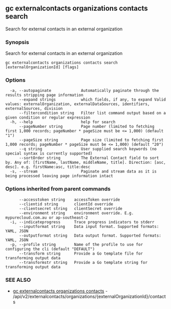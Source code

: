 ## gc externalcontacts organizations contacts search

Search for external contacts in an external organization

### Synopsis

Search for external contacts in an external organization

```
gc externalcontacts organizations contacts search [externalOrganizationId] [flags]
```

### Options

```
  -a, --autopaginate             Automatically paginate through the results stripping page information
      --expand strings           which fields, if any, to expand Valid values: externalOrganization, externalDataSources, identifiers, externalSources, division
      --filtercondition string   Filter list command output based on a given condition or regular expression
  -h, --help                     help for search
      --pageNumber string        Page number (limited to fetching first 1,000 records; pageNumber * pageSize must be <= 1,000) (default "1")
      --pageSize string          Page size (limited to fetching first 1,000 records; pageNumber * pageSize must be <= 1,000) (default "20")
      --q string                 User supplied search keywords (no special syntax is currently supported)
      --sortOrder string         The External Contact field to sort by. Any of: [firstName, lastName, middleName, title]. Direction: [asc, desc]. e.g. firstName:asc, title:desc
  -s, --stream                   Paginate and stream data as it is being processed leaving page information intact
```

### Options inherited from parent commands

```
      --accesstoken string    accessToken override
      --clientid string       clientId override
      --clientsecret string   clientSecret override
      --environment string    environment override. E.g. mypurecloud.com.au or ap-southeast-2
  -i, --indicateprogress      Trace progress indicators to stderr
      --inputformat string    Data input format. Supported formats: YAML, JSON
      --outputformat string   Data output format. Supported formats: YAML, JSON
  -p, --profile string        Name of the profile to use for configuring the cli (default "DEFAULT")
      --transform string      Provide a Go template file for transforming output data
      --transformstr string   Provide a Go template string for transforming output data
```

### SEE ALSO

* [gc externalcontacts organizations contacts](gc_externalcontacts_organizations_contacts.html)	 - /api/v2/externalcontacts/organizations/{externalOrganizationId}/contacts


